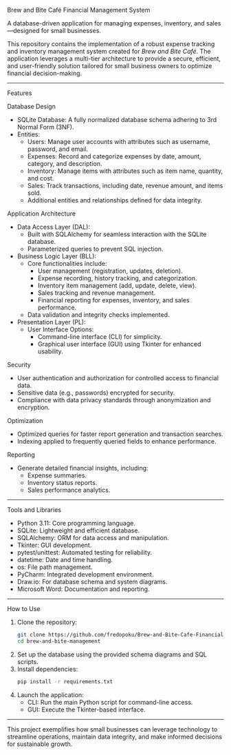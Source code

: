 Brew and Bite Café Financial Management System

A database-driven application for managing expenses, inventory, and sales—designed for small businesses.

This repository contains the implementation of a robust expense tracking and inventory management system created for *Brew and Bite Café*. The application leverages a multi-tier architecture to provide a secure, efficient, and user-friendly solution tailored for small business owners to optimize financial decision-making.

---

Features

Database Design
- SQLite Database: A fully normalized database schema adhering to 3rd Normal Form (3NF).
- Entities:
  - Users: Manage user accounts with attributes such as username, password, and email.
  - Expenses: Record and categorize expenses by date, amount, category, and description.
  - Inventory: Manage items with attributes such as item name, quantity, and cost.
  - Sales: Track transactions, including date, revenue amount, and items sold.
  - Additional entities and relationships defined for data integrity.

Application Architecture
- Data Access Layer (DAL):
  - Built with SQLAlchemy for seamless interaction with the SQLite database.
  - Parameterized queries to prevent SQL injection.
- Business Logic Layer (BLL):
  - Core functionalities include:
    - User management (registration, updates, deletion).
    - Expense recording, history tracking, and categorization.
    - Inventory item management (add, update, delete, view).
    - Sales tracking and revenue management.
    - Financial reporting for expenses, inventory, and sales performance.
  - Data validation and integrity checks implemented.
- Presentation Layer (PL):
  - User Interface Options:
    - Command-line interface (CLI) for simplicity.
    - Graphical user interface (GUI) using Tkinter for enhanced usability.

Security
- User authentication and authorization for controlled access to financial data.
- Sensitive data (e.g., passwords) encrypted for security.
- Compliance with data privacy standards through anonymization and encryption.

Optimization
- Optimized queries for faster report generation and transaction searches.
- Indexing applied to frequently queried fields to enhance performance.

Reporting
- Generate detailed financial insights, including:
  - Expense summaries.
  - Inventory status reports.
  - Sales performance analytics.

---

Tools and Libraries

- Python 3.11: Core programming language.
- SQLite: Lightweight and efficient database.
- SQLAlchemy: ORM for data access and manipulation.
- Tkinter: GUI development.
- pytest/unittest: Automated testing for reliability.
- datetime: Date and time handling.
- os: File path management.
- PyCharm: Integrated development environment.
- Draw.io: For database schema and system diagrams.
- Microsoft Word: Documentation and reporting.

---

How to Use

1. Clone the repository:
   ```bash
   git clone https://github.com/fredopoku/Brew-and-Bite-Cafe-Financial-Management-System.git
   cd brew-and-bite-management
   ```
2. Set up the database using the provided schema diagrams and SQL scripts.
3. Install dependencies:
   ```bash
   pip install -r requirements.txt
   ```
4. Launch the application:
   - CLI: Run the main Python script for command-line access.
   - GUI: Execute the Tkinter-based interface.

---

This project exemplifies how small businesses can leverage technology to streamline operations, maintain data integrity, and make informed decisions for sustainable growth.
